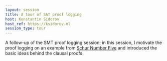 ```yaml
---
layout: session
title: A tour of SAT proof logging
host: Konstantin Sidorov
host_ref: https://ksidorov.nl
session_type: tour
---
```


A follow-up of the SMT proof logging session; in this session, I motivate the proof logging on an example from [Schur Number Five](https://arxiv.org/abs/1711.08076) and introduced the basic ideas behind the clausal proofs.